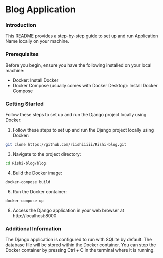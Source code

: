 # Blog Application

### Introduction
This README provides a step-by-step guide to set up and run Application Name locally on your machine.


### Prerequisites
Before you begin, ensure you have the following installed on your local machine:
- Docker: Install Docker
- Docker Compose (usually comes with Docker Desktop): Install Docker Compose

### Getting Started
Follow these steps to set up and run the Django project locally using Docker:
1. Follow these steps to set up and run the Django project locally using Docker:
```bash
git clone https://github.com/riishiiiii/Rishi-blog.git
```

3. Navigate to the project directory:
```bash
cd Rishi-blog/blog
```

4. Build the Docker image:
```bash
docker-compose build
```

6. Run the Docker container:
```bash
docker-compose up
```

8. Access the Django application in your web browser at http://localhost:8000

### Additional Information
The Django application is configured to run with SQLite by default. The database file will be stored within the Docker container.
You can stop the Docker container by pressing Ctrl + C in the terminal where it is running.
